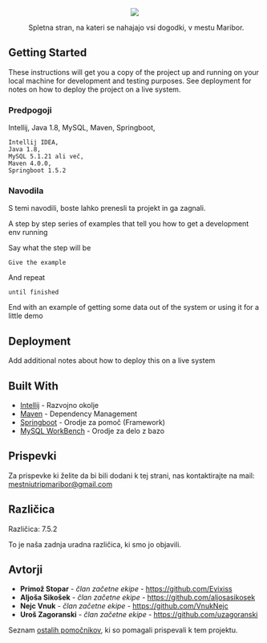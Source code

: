 <p align="center">
  <img  src="https://i.imgur.com/v9hLADh.png">
</p>
          <dd>Spletna stran, na kateri se nahajajo vsi dogodki, v mestu Maribor.</dd>

## Getting Started

These instructions will get you a copy of the project up and running on your local machine for development and testing purposes. See deployment for notes on how to deploy the project on a live system.

### Predpogoji

Intellij,
Java 1.8,
MySQL,
Maven,
Springboot,
```
Intellij IDEA,
Java 1.8,
MySQL 5.1.21 ali več,
Maven 4.0.0,
Springboot 1.5.2
```

### Navodila

S temi navodili, boste lahko prenesli ta projekt in ga zagnali.

A step by step series of examples that tell you how to get a development env running

Say what the step will be

```
Give the example
```

And repeat

```
until finished
```

End with an example of getting some data out of the system or using it for a little demo

## Deployment

Add additional notes about how to deploy this on a live system

## Built With

* [Intellij](https://www.jetbrains.com/idea/) - Razvojno okolje
* [Maven](https://maven.apache.org/) - Dependency Management
* [Springboot](https://spring.io/projects/spring-boot) - Orodje za pomoč (Framework)
* [MySQL WorkBench](https://www.mysql.com/products/workbench/) - Orodje za delo z bazo

## Prispevki

Za prispevke ki želite da bi bili dodani k tej strani, nas kontaktirajte na mail: mestniutripmaribor@gmail.com

## Različica

Različica: 7.5.2

To je naša zadnja uradna različica, ki smo jo objavili.

## Avtorji


* **Primož Stopar** - *član začetne ekipe* - https://github.com/Evixiss
* **Aljoša Sikošek** - *član začetne ekipe* - https://github.com/aljosasikosek
* **Nejc Vnuk** - *član začetne ekipe* - https://github.com/VnukNejc
* **Uroš Zagoranski** - *član začetne ekipe* - https://github.com/uzagoranski

Seznam [ostalih pomočnikov](https://github.com/Evixiss/Mestni-Utrip/graphs/contributors), ki so pomagali prispevali k tem projektu.
